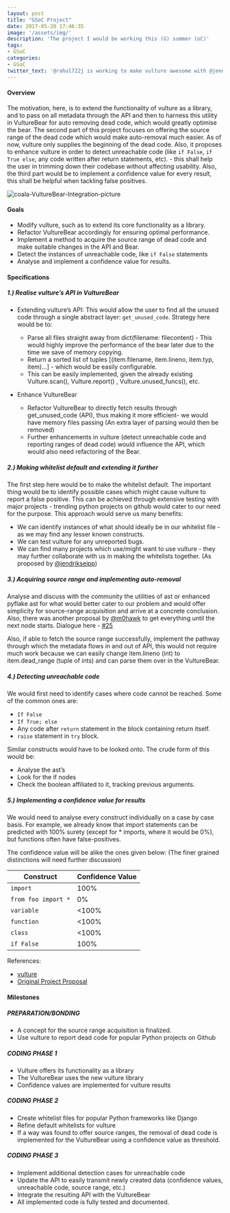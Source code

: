 ```yaml
---
layout: post
title: "GSoC Project"
date: 2017-05-20 17:46:35
image: '/assets/img/'
description: 'The project I would be working this (G) summer (oC)'
tags:
- GSoC
categories:
- GSoC
twitter_text: '@rahul722j is working to make vulture awesome with @jendrikseipp and coala'
---
```


#### Overview
The motivation, here, is to extend the functionality of vulture as a library, and to pass on all metadata through the API 
and then to harness this utility in VultureBear for auto removing dead code, which would greatly optimise the bear. The
second part of this project focuses on offering the source range of the dead code which would make auto-removal much
easier. As of now, vulture only supplies the beginning of the dead code. Also, it proposes to enhance vulture in order to
detect unreachable code (like `if False`, `if True else`, any code written after return statements, etc). - this shall help
the user in trimming down their codebase without affecting usability. Also, the third part would be to implement a
confidence value for every result, this shall be helpful when tackling false positives.

![coala-VultureBear-Integration-picture](https://cloud.githubusercontent.com/assets/15556382/26275557/580cae2c-3d81-11e7-89ed-ac1ccbf9dc26.png)

#### Goals
- Modify vulture, such as to extend its core functionality as a library.
- Refactor VultureBear accordingly for ensuring optimal performance.
- Implement a method to acquire the source range of dead code and make suitable changes in the API and Bear. 
- Detect the instances of unreachable code, like `if False` statements
- Analyse and implement a confidence value for results.

#### Specifications
##### 1.) Realise vulture’s API in VultureBear

- Extending vulture’s API: This would allow the user to find all the unused code through a single abstract layer: ```get_unused_code```. Strategy here would be to:

	* Parse all files straight away from dict(filename: filecontent)  - This would highly improve the performance of the bear later due to the time we save of memory copying.
	* Return a sorted list of tuples [(item.filename, item.lineno, item.typ, item)...] - which would be easily configurable. 
	*  This can be easily implemented, given the already existing Vulture.scan(), Vulture.report() , Vulture.unused_funcs(), etc.

- Enhance VultureBear
	
	- Refactor VultureBear to directly fetch results through get_unused_code (API), thus making it more efficient- we would have memory files passing (An extra layer of parsing would then be removed) 
	- Further enhancements in vulture (detect unreachable code and reporting ranges of dead code)  would influence the API, which would also need refactoring of the Bear.


##### 2.) Making whitelist default and extending it further
The first step here would be to make the whitelist default. The important thing would be to identify possible cases which might cause vulture to report a false positive. This can be achieved through extensive testing with major projects - trending python projects on github would cater to our need for the purpose. This approach would serve us many benefits:

- We can identify instances of what should ideally be in our whitelist file - as we may find any lesser known constructs.
- We can test vulture for any unreported bugs.
- We can find many projects which use/might want to use vulture - they may further collaborate with us in making the whitelists together. (As proposed by [@jendrikseipp](https://github.com/jendrikseipp))


##### 3.) Acquiring source range and implementing auto-removal
Analyse and discuss with the community the utilities of ast or enhanced pyflake ast for what would better cater to our problem and would offer simplicity for source-range acquisition and arrive at a concrete conclusion. Also, there was another proposal by [@m0hawk](https://bitbucket.org/m0hawk) to get everything until the next node starts. Dialogue here - [#25](https://github.com/jendrikseipp/vulture/issues/25) 

Also, if able to fetch the source range successfully, implement the pathway through which  the metadata flows in and out of API, this would not require much work because  we can easily change item.lineno (int) to item.dead_range (tuple of ints) and can parse them over in the VultureBear.

##### 4.) Detecting unreachable code
We would first need to identify cases where code cannot be reached. Some of the common ones are: 
- `If False`
- `If True; else`
- Any code after `return` statement in the block containing return itself.
- `raise` statement  in `try` block.

Similar constructs would have to be looked onto. The crude form of this would be: 
- Analyse the ast’s 
- Look for the if nodes
- Check the boolean affiliated to it, tracking previous arguments.


##### 5.) Implementing a confidence value for  results 
We would need to analyse every construct individually on a case by case basis. For example, we already know that import statements can be predicted with 100% surety (except for * imports, where it would be 0%), but functions often have false-positives.

The confidence value will be alike the ones given below: (The finer grained distinctions will need further discussion)

|Construct 			    | Confidence Value |
|-----------------------|------------------|
| `import`		   		|      100%		   |
| `from foo import *`	|      0%          |
| `variable` 			|     <100%		   |
| `function`            |     <100%		   |
| `class`               |     <100%        |
| `if False`            |      100%        |

References:

- [vulture](https://gihtub.com/jendrikseipp/vulture)
- [Original Project Proposal](https://docs.google.com/document/d/1gzRH-rdJsiAD-TOEB0O4OqtcnTp0zotcNl6agAuXGHw/edit?usp=sharing)

#### Milestones

##### PREPARATION/BONDING

- A concept for the source range acquisition is finalized.
- Use vulture to report dead code for popular Python projects on Github

##### CODING PHASE 1

- Vulture offers its functionality as a library
- The VultureBear uses the new vulture library
- Confidence values are implemented for vulture results

##### CODING PHASE 2

- Create whitelist files for popular Python frameworks like Django
- Refine default whitelists for vulture
- If a way was found to offer source ranges, the removal of dead code is
  implemented for the VultureBear using a confidence value as threshold.

##### CODING PHASE 3
- Implement additional detection cases for unreachable code
- Update the API to easily transmit newly created data (confidence values, unreachable code, source range, etc.)
- Integrate the resulting API with the VultureBear
- All implemented code is fully tested and documented.

